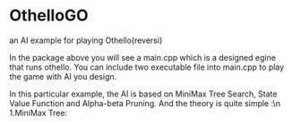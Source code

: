 # OthelloGO
an AI example for playing Othello(reversi)

In the package above you will see a main.cpp which is a designed egine that runs othello.
You can include two executable file into main.cpp to play the game with AI you design.

In this particular example, the AI is based on MiniMax Tree Search, State Value Function and Alpha-beta Pruning.
And the theory is quite simple :\n
  1.MiniMax Tree: 
